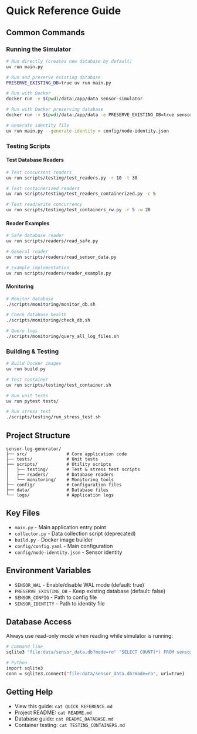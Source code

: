 # Quick Reference Guide

## Common Commands

### Running the Simulator
```bash
# Run directly (creates new database by default)
uv run main.py

# Run and preserve existing database
PRESERVE_EXISTING_DB=true uv run main.py

# Run with Docker
docker run -v $(pwd)/data:/app/data sensor-simulator

# Run with Docker preserving database
docker run -v $(pwd)/data:/app/data -e PRESERVE_EXISTING_DB=true sensor-simulator

# Generate identity file
uv run main.py --generate-identity > config/node-identity.json
```

### Testing Scripts

#### Test Database Readers
```bash
# Test concurrent readers
uv run scripts/testing/test_readers.py -r 10 -t 30

# Test containerized readers
uv run scripts/testing/test_readers_containerized.py -c 5

# Test read/write concurrency
uv run scripts/testing/test_containers_rw.py -r 5 -w 20
```

#### Reader Examples
```bash
# Safe database reader
uv run scripts/readers/read_safe.py

# General reader
uv run scripts/readers/read_sensor_data.py

# Example implementation
uv run scripts/readers/reader_example.py
```

#### Monitoring
```bash
# Monitor database
./scripts/monitoring/monitor_db.sh

# Check database health
./scripts/monitoring/check_db.sh

# Query logs
./scripts/monitoring/query_all_log_files.sh
```

### Building & Testing

```bash
# Build Docker images
uv run build.py

# Test container
uv run scripts/testing/test_container.sh

# Run unit tests
uv run pytest tests/

# Run stress test
./scripts/testing/run_stress_test.sh
```

## Project Structure

```
sensor-log-generator/
├── src/               # Core application code
├── tests/             # Unit tests
├── scripts/           # Utility scripts
│   ├── testing/       # Test & stress test scripts
│   ├── readers/       # Database readers
│   └── monitoring/    # Monitoring tools
├── config/            # Configuration files
├── data/              # Database files
└── logs/              # Application logs
```

## Key Files

- `main.py` - Main application entry point
- `collector.py` - Data collection script (deprecated)
- `build.py` - Docker image builder
- `config/config.yaml` - Main configuration
- `config/node-identity.json` - Sensor identity

## Environment Variables

- `SENSOR_WAL` - Enable/disable WAL mode (default: true)
- `PRESERVE_EXISTING_DB` - Keep existing database (default: false)
- `SENSOR_CONFIG` - Path to config file
- `SENSOR_IDENTITY` - Path to identity file

## Database Access

Always use read-only mode when reading while simulator is running:

```bash
# Command line
sqlite3 "file:data/sensor_data.db?mode=ro" "SELECT COUNT(*) FROM sensor_readings;"

# Python
import sqlite3
conn = sqlite3.connect("file:data/sensor_data.db?mode=ro", uri=True)
```

## Getting Help

- View this guide: `cat QUICK_REFERENCE.md`
- Project README: `cat README.md`
- Database guide: `cat README_DATABASE.md`
- Container testing: `cat TESTING_CONTAINERS.md`
